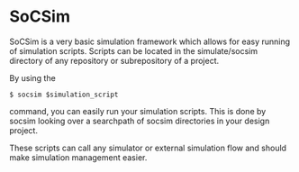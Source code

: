 # SoCSim

SoCSim is a very basic simulation framework which allows for easy running of simulation scripts.
Scripts can be located in the simulate/socsim directory of any repository or subrepository of a project.

By using the 
```
$ socsim $simulation_script
```
command, you can easily run your simulation scripts. This is done by socsim looking over a searchpath of socsim directories in your design project.

These scripts can call any simulator or external simulation flow and should make simulation management easier.
